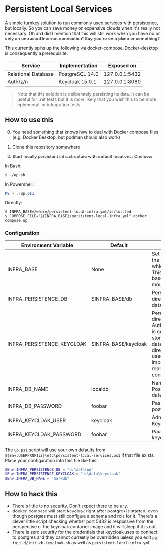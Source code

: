 # Persistent Local Services

A simple turnkey solution to run commonly used services with persistence, but locally. So you can save money on expensive clouds when it's really not necessary. Oh and did I mention that this will still work when you have no or only an untrusted Internet connection? Say you're on a plane or something?

This currently spins up the following via docker-compose. Docker-desktop is consequently a prerequisite.

| Service | Implementation | Exposed on |
|---------|----------------|------------|
| Relational Database | PostgreSQL 14.0 | 127.0.0.1:5432 | 
| Auth/z/n | Keycloak 15.0.1 | 127.0.0.1:8080 |

>Note that this solution is deliberately persisting its data. It can be useful for unit tests but it is more likely that you wish this to be more ephemeral for integration tests.

## How to use this

0. You need something that knows how to deal with Docker compose files (e.g. Docker Desktop, but podman should also work)

1. Clone this repository somewhere

2. Start locally persistent infrastructure with default locations. Choices:

In Bash:

```shell
$ ./up.sh
```

In Powershell:

```powershell
PS > ./up.ps1
```

Directly:

```shell
$ INFRA_BASE=/where/persistent-local-infra.yml/is/located
$ COMPOSE_FILE="${INFRA_BASE}/persistent-local-infra.yml" docker compose up
```

### Configuration

| Environment Variable | Default | Description |
|----------------------|---------|-------------|
| INFRA_BASE           | None    | Set by wrappers to the directory in which they reside. This is taken as the base for the bind mounts |
| INFRA_PERSISTENCE_DB | $INFRA_BASE/db | Persistence directory for the database |
| INFRA_PERSISTENCE_KEYCLOAK | $INFRA_BASE/keycloak | Persistence directory for Auth/z/n. Keycloak is configured to store its data in the database. This directory is only used for importing/exporting realm configurations |
| INFRA_DB_NAME        | localdb | Name of the PostgreSQL database to spin up |
| INFRA_DB_PASSWORD    | foobar  | Password for the postgres user |
| INFRA_KEYCLOAK_USER  | keycloak | Admin user for Keycloak |
| INFRA_KEYCLOAK_PASSWORD | foobar | Password for the keycloak user |

The `up.ps1` script will use your own defaults from `${Env:USERPROFILE}\etc\persistent-local-services.ps1` if that file exists. Place your configuration into this file like this:

```powershell
$Env:INFRA_PERSISTENCE_DB = "d:\data\pg"
$Env:INFRA_PERSISTENCE_KEYCLOAK = "d:\data\keycloak"
$Env:INFRA_DB_NAME = "harkdb"
```

## How to hack this

* There's little to no security. Don't expect there to be any.
* docker-compose will start keycloak right after postgres is started, even though postgres must still configure a schema and role for it. There's a clever little script checking whether port 5432 is responsive from the perspective of the keycloak container image and it will sleep if it is not.
* There is zero security for the credentials that keycloak uses to connect to postgres and they cannot currently be overridden unless you edit `pg-init.d/init-db-keycloak.sh` as well as `persistent-local-infra.yml`
